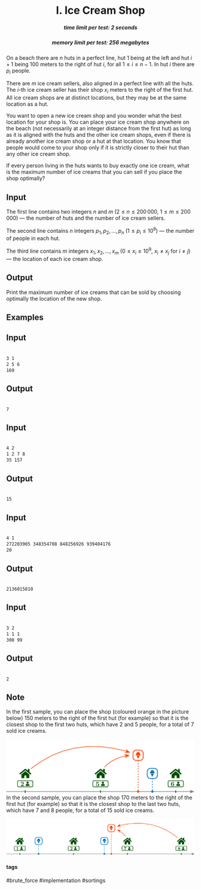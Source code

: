 <h1 style='text-align: center;'> I. Ice Cream Shop</h1>

<h5 style='text-align: center;'>time limit per test: 2 seconds</h5>
<h5 style='text-align: center;'>memory limit per test: 256 megabytes</h5>

On a beach there are $n$ huts in a perfect line, hut $1$ being at the left and hut $i+1$ being $100$ meters to the right of hut $i$, for all $1 \le i \le n - 1$. In hut $i$ there are $p_i$ people.

There are $m$ ice cream sellers, also aligned in a perfect line with all the huts. The $i$-th ice cream seller has their shop $x_i$ meters to the right of the first hut. All ice cream shops are at distinct locations, but they may be at the same location as a hut.

You want to open a new ice cream shop and you wonder what the best location for your shop is. You can place your ice cream shop anywhere on the beach (not necessarily at an integer distance from the first hut) as long as it is aligned with the huts and the other ice cream shops, even if there is already another ice cream shop or a hut at that location. You know that people would come to your shop only if it is strictly closer to their hut than any other ice cream shop.

If every person living in the huts wants to buy exactly one ice cream, what is the maximum number of ice creams that you can sell if you place the shop optimally?

## Input

The first line contains two integers $n$ and $m$ ($2 \le n \le 200\,000$, $1 \le m \le 200\,000$) — the number of huts and the number of ice cream sellers.

The second line contains $n$ integers $p_1, p_2, \ldots, p_n$ ($1 \le p_i \le 10^9$) — the number of people in each hut.

The third line contains $m$ integers $x_1, x_2, \ldots, x_m$ ($0 \le x_i \le 10^9$, $x_i \ne x_j$ for $i \ne j$) — the location of each ice cream shop.

## Output

Print the maximum number of ice creams that can be sold by choosing optimally the location of the new shop.

## Examples

## Input


```

3 1
2 5 6
169

```
## Output


```

7

```
## Input


```

4 2
1 2 7 8
35 157

```
## Output


```

15

```
## Input


```

4 1
272203905 348354708 848256926 939404176
20

```
## Output


```

2136015810

```
## Input


```

3 2
1 1 1
300 99

```
## Output


```

2

```
## Note

In the first sample, you can place the shop (coloured orange in the picture below) $150$ meters to the right of the first hut (for example) so that it is the closest shop to the first two huts, which have $2$ and $5$ people, for a total of $7$ sold ice creams.

 ![](images/87e441438762b03f4a3fe97bf807fe440d6e74b9.png) In the second sample, you can place the shop $170$ meters to the right of the first hut (for example) so that it is the closest shop to the last two huts, which have $7$ and $8$ people, for a total of $15$ sold ice creams.

 ![](images/686ac763450e494b9bc34881c54ffd80c4f182ae.png) 

#### tags 

#brute_force #implementation #sortings 